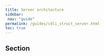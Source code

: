 ```yaml
---
title: Server architecture
sidebar:
 nav: "guide"
permalink: /guides/cdli_struct_server.html
toc: true
---
```

## Section
